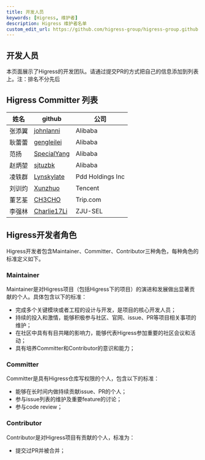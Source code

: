 ```yaml
---
title: 开发人员
keywords: [Higress, 维护者]
description: Higress 维护者名单
custom_edit_url: https://github.com/higress-group/higress-group.github.io/blob/main/i18n/zh-cn/docusaurus-plugin-content-docs/current/developers/developers_dev.md
---
```


## 开发人员

本页面展示了Higress的开发团队。请通过提交PR的方式把自己的信息添加到列表上。注：排名不分先后

## Higress Committer 列表

| 姓名  | github                        | 公司             |
|-----|-------------------------------| --------------- |
| 张添翼 | [johnlanni](https://github.com/johnlanni) | Alibaba        |
| 耿蕾蕾 | [gengleilei](https://github.com/gengleilei) | Alibaba        |
| 范扬 | [SpecialYang](https://github.com/SpecialYang) | Alibaba        |
| 赵炳堃 | [sjtuzbk](https://github.com/johnlanni) | Alibaba        |
| 凌轶群 | [Lynskylate](https://github.com/Lynskylate) | Pdd Holdings Inc  |
| 刘训灼 | [Xunzhuo](https://github.com/Xunzhuo) | Tencent        |
| 董艺荃 | [CH3CHO](https://github.com/CH3CHO) | Trip.com        |
| 李强林 | [Charlie17Li](https://github.com/Charlie17Li) | ZJU-SEL        |

## Higress开发者角色

Higress开发者包含Maintainer、Committer、Contributor三种角色，每种角色的标准定义如下。

### Maintainer

Maintainer是对Higress项目（包括Higress下的项目）的演进和发展做出显著贡献的个人。具体包含以下的标准：

*   完成多个关键模块或者工程的设计与开发，是项目的核心开发人员；
*   持续的投入和激情，能够积极参与社区、官网、issue、PR等项目相关事项的维护；
*   在社区中具有有目共睹的影响力，能够代表Higress参加重要的社区会议和活动；
*   具有培养Committer和Contributor的意识和能力；

### Committer

Committer是具有Higress仓库写权限的个人，包含以下的标准：

*   能够在长时间内做持续贡献issue、PR的个人；
*   参与issue列表的维护及重要feature的讨论；
*   参与code review；

### Contributor

Contributor是对Higress项目有贡献的个人，标准为：

*   提交过PR并被合并；
